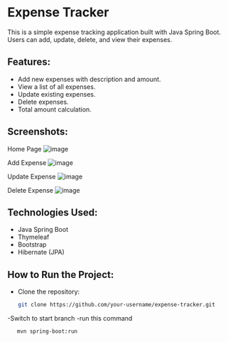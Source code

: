 # Expense Tracker

This is a simple expense tracking application built with Java Spring Boot. Users can add, update, delete, and view their expenses.

## Features:
- Add new expenses with description and amount.
- View a list of all expenses.
- Update existing expenses.
- Delete expenses.
- Total amount calculation.

## Screenshots:
Home Page
![image](https://github.com/user-attachments/assets/a6ab4437-8749-4fd3-993a-edee40fc965c)

Add Expense
![image](https://github.com/user-attachments/assets/b15310ce-5a22-42e3-9368-c09e0fcabf7a)

Update Expense
![image](https://github.com/user-attachments/assets/d7b22e98-cc75-4911-ba97-634dbaa6451d)

Delete Expense
![image](https://github.com/user-attachments/assets/4789cb88-6f9f-456e-8a0a-9aa7eab3e859)


## Technologies Used:
- Java Spring Boot
- Thymeleaf
- Bootstrap
- Hibernate (JPA)

## How to Run the Project:
- Clone the repository:
  ```bash
  git clone https://github.com/your-username/expense-tracker.git

-Switch to start branch 
-run this command
```bash
   mvn spring-boot:run



